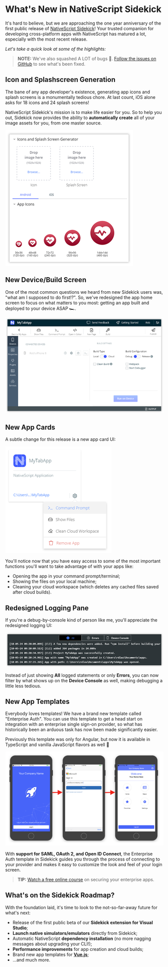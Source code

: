# What's New in NativeScript Sidekick

It's hard to believe, but we are approaching the one year anniversary of the first public release of [NativeScript Sidekick](https://www.nativescript.org/nativescript-sidekick)! Your trusted companion for developing cross-platform apps with NativeScript has matured a lot, especially with the most recent release.

*Let's take a quick look at some of the highlights:*

> **NOTE:** We've also squashed A LOT of bugs 🐛. [Follow the issues on GitHub](https://github.com/NativeScript/sidekick-feedback/issues?q=is%3Aissue+is%3Aclosed) to see what's been fixed.

## Icon and Splashscreen Generation

The bane of any app developer's existence, generating app icons and splash screens is a monumentally tedious chore. At last count, iOS alone asks for 18 icons and 24 splash screens!

NativeScript Sidekick's mission is to make life easier for you. So to help you out, Sidekick now provides the ability to **automatically create** all of your image assets for you, from one master source.

![icons and splashscreen generation](icons.png)

## New Device/Build Screen

One of the most common questions we heard from new Sidekick users was, "what am I supposed to do first!?". So, we've redesigned the app home screen to focus on what matters to you most: getting an app built and deployed to your device ASAP 🏎️.

![new device screen](new-device-screen.png)

## New App Cards

A subtle change for this release is a new app card UI:

![new app card ui](new-app-card.png)

You'll notice now that you have easy access to some of the most important functions you'll want to take advantage of with your apps like:

- Opening the app in your command prompt/terminal;
- Showing the files on your local machine;
- Cleaning your cloud workspace (which deletes any cached files saved after cloud builds).

## Redesigned Logging Pane

If you're a debug-by-console kind of person like me, you'll appreciate the redesigned logging UI:

![new console logging pane](new-console.png)

Instead of just showing **All** logged statements or only **Errors**, you can now filter by what shows up on the **Device Console** as well, making debugging a little less tedious.

## New App Templates

Everybody loves templates! We have a brand new template called "Enterprise Auth". You can use this template to get a head start on integration with an enterprise single sign-on provider, so what has historically been an arduous task has now been made significantly easier.

Previously this template was only for Angular, but now it is available in TypeScript and vanilla JavaScript flavors as well 🍦

![enterprise auth template](enterprise-auth.png)

With **support for SAML, OAuth 2, and Open ID Connect**, the Enterprise Auth template in Sidekick guides you through the process of connecting to your provider and makes it easy to customize the look and feel of your login screen.

> **TIP:** [Watch a free online course](https://courses.nativescripting.com/p/nativescript-enterprise-auth/?product_id=308158&coupon_code=AUTH101) on securing your enterprise apps.

## What's on the Sidekick Roadmap?

With the foundation laid, it's time to look to the not-so-far-away future for what's next:

- Release of the first public beta of our **Sidekick extension for Visual Studio**;
- **Launch native simulators/emulators** directly from Sidekick;
- Automatic NativeScript **dependency installation** (no more nagging messages about upgrading your CLI!);
- **Performance improvements** for app creation and cloud builds;
- Brand new app templates for [**Vue.js**](https://nativescript-vue.org/);
- ...and much more.